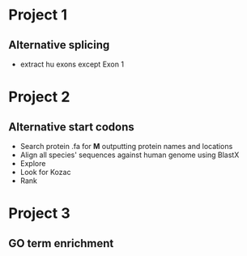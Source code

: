 # Project 1
## Alternative splicing
* extract hu exons except Exon 1

# Project 2
## Alternative start codons
* Search protein .fa for **M** outputting protein names and locations
* Align all species' sequences against human genome using BlastX
* Explore
* Look for Kozac
* Rank

# Project 3
## GO term enrichment
